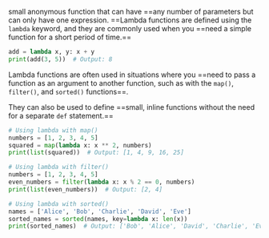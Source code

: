 small anonymous function that can have ==any number of parameters but can only have one expression. ==Lambda functions are defined using the `lambda` keyword, and they are commonly used when you ==need a simple function for a short period of time.==

```python
add = lambda x, y: x + y
print(add(3, 5))  # Output: 8
```
Lambda functions are often used in situations where you ==need to pass a function as an argument to another function, such as with the `map()`, `filter()`, and `sorted()` functions==. 

They can also be used to define ==small, inline functions without the need for a separate `def` statement.==

```python
# Using lambda with map()
numbers = [1, 2, 3, 4, 5]
squared = map(lambda x: x ** 2, numbers)
print(list(squared))  # Output: [1, 4, 9, 16, 25]

# Using lambda with filter()
numbers = [1, 2, 3, 4, 5]
even_numbers = filter(lambda x: x % 2 == 0, numbers)
print(list(even_numbers))  # Output: [2, 4]

# Using lambda with sorted()
names = ['Alice', 'Bob', 'Charlie', 'David', 'Eve']
sorted_names = sorted(names, key=lambda x: len(x))
print(sorted_names)  # Output: ['Bob', 'Alice', 'David', 'Charlie', 'Eve']
```
